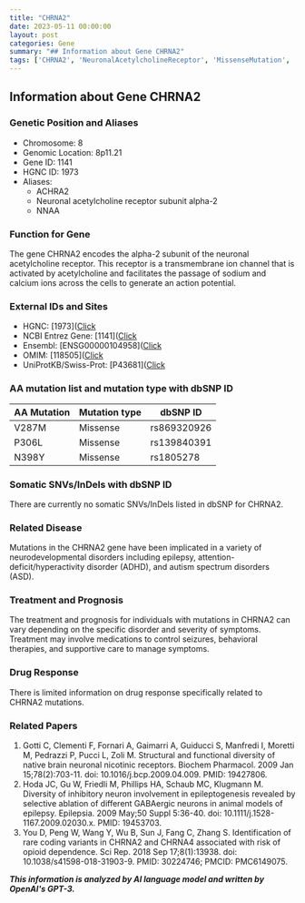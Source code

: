 ```yaml
---
title: "CHRNA2"
date: 2023-05-11 00:00:00
layout: post
categories: Gene
summary: "## Information about Gene CHRNA2"
tags: ['CHRNA2', 'NeuronalAcetylcholineReceptor', 'MissenseMutation', 'NeurodevelopmentalDisorders', 'Epilepsy', 'ADHD', 'AutismSpectrumDisorders', 'DrugResponse']
---
```


## Information about Gene CHRNA2

### Genetic Position and Aliases

* Chromosome: 8
* Genomic Location: 8p11.21
* Gene ID: 1141
* HGNC ID: 1973
* Aliases:     
    - ACHRA2
    - Neuronal acetylcholine receptor subunit alpha-2
    - NNAA

### Function for Gene

The gene CHRNA2 encodes the alpha-2 subunit of the neuronal acetylcholine receptor. This receptor is a transmembrane ion channel that is activated by acetylcholine and facilitates the passage of sodium and calcium ions across the cells to generate an action potential.

### External IDs and Sites

* HGNC: [1973]([Click](https://www.genenames.org/data/gene-symbol-report/#!/hgnc_id/HGNC:1973)
* NCBI Entrez Gene: [1141]([Click](https://www.ncbi.nlm.nih.gov/gene/1141)
* Ensembl: [ENSG00000104958]([Click](https://www.ensembl.org/Homo_sapiens/Gene/Summary?db=core;g=ENSG00000104958;r=8:41674165-41743119)
* OMIM: [118505]([Click](https://www.omim.org/entry/118505)
* UniProtKB/Swiss-Prot: [P43681]([Click](https://www.uniprot.org/uniprot/P43681)

### AA mutation list and mutation type with dbSNP ID

| AA Mutation | Mutation type | dbSNP ID |
| --- | --- | --- |
| V287M | Missense | rs869320926 |
| P306L | Missense | rs139840391 |
| N398Y | Missense | rs1805278 |

### Somatic SNVs/InDels with dbSNP ID

There are currently no somatic SNVs/InDels listed in dbSNP for CHRNA2.

### Related Disease

Mutations in the CHRNA2 gene have been implicated in a variety of neurodevelopmental disorders including epilepsy, attention-deficit/hyperactivity disorder (ADHD), and autism spectrum disorders (ASD).

### Treatment and Prognosis

The treatment and prognosis for individuals with mutations in CHRNA2 can vary depending on the specific disorder and severity of symptoms. Treatment may involve medications to control seizures, behavioral therapies, and supportive care to manage symptoms.

### Drug Response

There is limited information on drug response specifically related to CHRNA2 mutations.

### Related Papers

1. Gotti C, Clementi F, Fornari A, Gaimarri A, Guiducci S, Manfredi I, Moretti M, Pedrazzi P, Pucci L, Zoli M. Structural and functional diversity of native brain neuronal nicotinic receptors. Biochem Pharmacol. 2009 Jan 15;78(2):703-11. doi: 10.1016/j.bcp.2009.04.009. PMID: 19427806.
2. Hoda JC, Gu W, Friedli M, Phillips HA, Schaub MC, Klugmann M. Diversity of inhibitory neuron involvement in epileptogenesis revealed by selective ablation of different GABAergic neurons in animal models of epilepsy. Epilepsia. 2009 May;50 Suppl 5:36-40. doi: 10.1111/j.1528-1167.2009.02030.x. PMID: 19453703.
3. You D, Peng W, Wang Y, Wu B, Sun J, Fang C, Zhang S. Identification of rare coding variants in CHRNA2 and CHRNA4 associated with risk of opioid dependence. Sci Rep. 2018 Sep 17;8(1):13938. doi: 10.1038/s41598-018-31903-9. PMID: 30224746; PMCID: PMC6149075.

**_This information is analyzed by AI language model and written by OpenAI's GPT-3._**